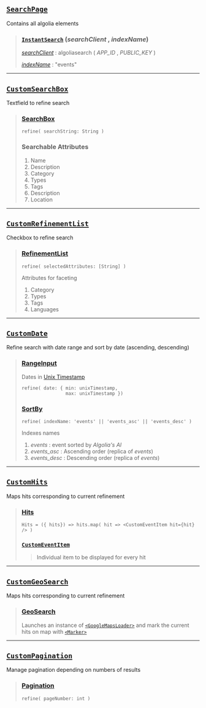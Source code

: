 ## [`SearchPage`](src/scenes/SearchPage/SearchPage.jsx)

Contains all algolia elements

> ### [`InstantSearch`](https://www.algolia.com/doc/api-reference/widgets/instantsearch/react/) (_searchClient_ , _indexName_)
>
> [_searchClient_](https://www.algolia.com/doc/api-reference/widgets/instantsearch/react/#widget-param-searchclient) : algoliasearch ( _APP_ID_ , _PUBLIC_KEY_ )
>
> [_indexName_](https://www.algolia.com/doc/api-reference/widgets/index-widget/react/) : "events"

---

## [`CustomSearchBox`](src/scenes/SearchPage/components/CustomSearchBox.jsx)

Textfield to refine search

> ### [SearchBox](https://www.algolia.com/doc/api-reference/widgets/search-box/react/)
>
>     refine( searchString: String )
>
> ### Searchable Attributes
>
> 1.  Name
> 2.  Description
> 3.  Category
> 4.  Types
> 5.  Tags
> 6.  Description
> 7.  Location

---

## [`CustomRefinementList`](src/scenes/SearchPage/components/CustomRefinementList.jsx)

Checkbox to refine search

> ### [RefinementList](https://www.algolia.com/doc/api-reference/widgets/refinement-list/react/)
>
>     refine( selectedAttributes: [String] )
>
> Attributes for faceting
>
> 1.  Category
> 2.  Types
> 3.  Tags
> 4.  Languages

---

## [`CustomDate`](src/scenes/SearchPage/components/CustomDate.jsx)

Refine search with date range and sort by date (ascending, descending)

> ### [RangeInput](https://www.algolia.com/doc/api-reference/widgets/range-input/react/)
>
> Dates in [Unix Timestamp](https://en.wikipedia.org/wiki/Unix_time)
>
>     refine( date: { min: unixTimestamp,
>                     max: unixTimestamp })
>
> ### [SortBy](https://www.algolia.com/doc/api-reference/widgets/sort-by/react/)
>
>     refine( indexName: 'events' || 'events_asc' || 'events_desc' )
>
> Indexes names
>
> 1.  _events_ : event sorted by _Algolia's AI_
> 2.  _events_asc_ : Ascending order (replica of _events_)
> 3.  _events_desc_ : Descending order (replica of _events_)

---

## [`CustomHits`](src/scenes/SearchPage/components/CustomHits.jsx)

Maps hits corresponding to current refinement

> ### [Hits](https://www.algolia.com/doc/api-reference/widgets/hits/react/)
>
> `Hits = ({ hits}) => hits.map( hit => <CustomEventItem hit={hit} /> )`
>
> ### [`CustomEventItem`](src/scenes/SearchPage/components/CustomEventItem.jsx)
>
> > Individual item to be displayed for every hit

---

## [`CustomGeoSearch`](src/scenes/SearchPage/components/CustomGeoSearch.jsx)

Maps hits corresponding to current refinement

> ### [GeoSearch](https://www.algolia.com/doc/api-reference/widgets/geo-search/react/)
>
> Launches an instance of [`<GoogleMapsLoader>`](https://www.algolia.com/doc/api-reference/widgets/google-maps-loader/react/) and mark the current hits on map with [`<Marker>`](https://www.algolia.com/doc/api-reference/widgets/marker/react/)

---

## [`CustomPagination`](src/scenes/SearchPage/components/CustomPagination.jsx)

Manage pagination depending on numbers of results

> ### [Pagination](https://www.algolia.com/doc/api-reference/widgets/pagination/react/)
>
>     refine( pageNumber: int )
